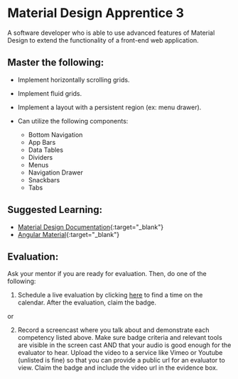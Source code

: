 # Material Design Apprentice 3

A software developer who is able to use advanced features of Material Design to extend the functionality of a front-end web application.

## Master the following:

- Implement horizontally scrolling grids.
- Implement fluid grids.
- Implement a layout with a persistent region (ex: menu drawer).
- Can utilize the following components:

  - Bottom Navigation
  - App Bars
  - Data Tables
  - Dividers
  - Menus
  - Navigation Drawer
  - Snackbars
  - Tabs

## Suggested Learning:

- [Material Design Documentation](https://material.io/){:target="\_blank"}
- [Angular Material](https://material.angular.io/){:target="\_blank"}

## Evaluation:

Ask your mentor if you are ready for evaluation. Then, do one of the following:

1. Schedule a live evaluation by clicking [here](https://calendly.com/codex-evaluations/full-stack) to find a time on the calendar. After the evaluation, claim the badge.

or

2. Record a screencast where you talk about and demonstrate each competency listed above. Make sure badge criteria and relevant tools are visible in the screen cast AND that your audio is good enough for the evaluator to hear. Upload the video to a service like Vimeo or Youtube (unlisted is fine) so that you can provide a public url for an evaluator to view. Claim the badge and include the video url in the evidence box.
